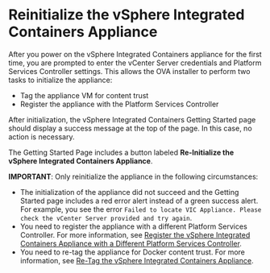 # Reinitialize the vSphere Integrated Containers Appliance

After you power on the vSphere Integrated Containers appliance for the first time, you are prompted to enter the vCenter Server credentials and Platform Services Controller settings. This allows the OVA installer to perform two tasks to initialize the appliance:

- Tag the appliance VM for content trust
- Register the appliance with the Platform Services Controller

After initialization, the vSphere Integrated Containers Getting Started page should display a success message at the top of the page. In this case, no action is necessary.

The Getting Started Page includes a button labeled **Re-Initialize the  vSphere Integrated Containers Appliance**. 

**IMPORTANT**: Only reinitialize the appliance in the following circumstances:

* The initialization of the appliance did not succeed and the Getting Started page includes a red error alert instead of a green success alert. For example, you see the error `Failed to locate VIC Appliance. Please check the vCenter Server provided and try again`.
* You need to register the appliance with a different Platform Services Controller. For more information, see [Register the vSphere Integrated Containers Appliance with a Different Platform Services Controller](register_different_psc.md).
* You need to re-tag the appliance for Docker content trust. For more information, see [Re-Tag the vSphere Integrated Containers Appliance](retag_appliance.md).
